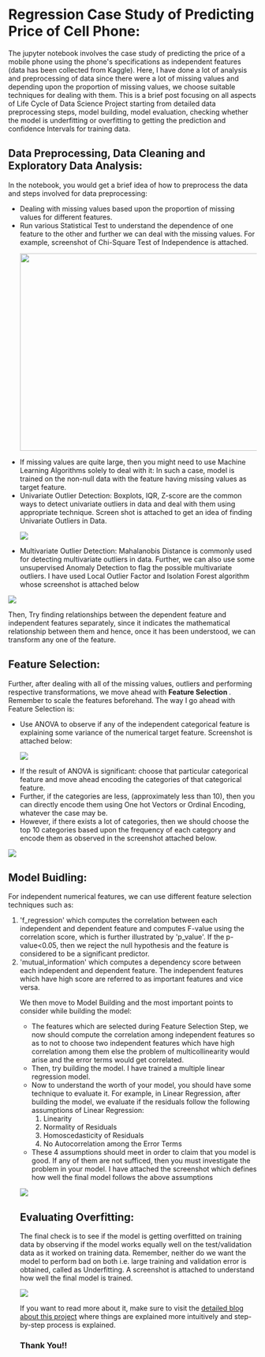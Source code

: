 <h1>Regression Case Study of Predicting Price of Cell Phone:</h1>

<p>The jupyter notebook involves the case study of predicting the price of a mobile phone using the phone's specifications as independent features (data has been collected from Kaggle). Here, I have done a lot of analysis and preprocessing of data since there were a lot of missing values and depending upon the proportion of missing values, we choose suitable techniques for dealing with them. This is a brief post focusing on all aspects of Life Cycle of Data Science Project starting from detailed data preprocessing steps, model building, model evaluation, checking whether the model is underfitting or overfitting to getting the prediction and confidence Intervals for training data.</p>

<h2>Data Preprocessing, Data Cleaning and Exploratory Data Analysis:</h2>
<p>In the notebook, you would get a brief idea of how to preprocess the data and steps involved for data preprocessing:
<ul><li>Dealing with missing values based upon the proportion of missing values for different features.</li>
<li> Run various Statistical Test to understand the dependence of one feature to the other and further we can deal with the missing values. For example, screenshot of Chi-Square Test of Independence is attached.</li>
<p><img src='https://user-images.githubusercontent.com/64635584/119385578-ede8ff00-bce3-11eb-8a4f-c7cbf7e1fa94.png', width='500', height='400'></p>
<li>If missing values are quite large, then you might need to use Machine Learning Algorithms solely to deal with it: In such a case, model is trained on the non-null data with the feature having missing values as target feature.</li>
<li>Univariate Outlier Detection: Boxplots, IQR, Z-score are the common ways to detect univariate outliers in data and deal with them using appropriate technique. Screen shot is attached to get an idea of finding Univariate Outliers in Data.</li>
 <p><img src=https://user-images.githubusercontent.com/64635584/119386180-cba3b100-bce4-11eb-8d36-abaddb2fbaf5.png></p>
<li>Multivariate Outlier Detection: Mahalanobis Distance is commonly used for detecting multivariate outliers in data. Further, we can also use some unsupervised Anomaly Detection to flag the possible multivariate outliers. I have used Local Outlier Factor and Isolation Forest algorithm whose screenshot is attached below</li></ul></p>
<p><img src=https://user-images.githubusercontent.com/64635584/119386315-faba2280-bce4-11eb-9ee4-f40043c289d9.png></p>
    
<p>Then, Try finding relationships between the dependent feature and independent features separately, since it indicates the mathematical relationship between them and hence, once it has been understood, we can transform any one of the feature.</p>
    
<h2>Feature Selection:</h2>
<p>Further, after dealing with all of the missing values, outliers and performing respective transformations, we move ahead with <strong>Feature Selection </strong>. Remember to scale the features beforehand. The way I go ahead with Feature Selection is:
<ul><li>Use ANOVA to observe if any of the independent categorical feature is explaining some variance of the numerical target feature. Screenshot is attached below:</li>
 <p><img src=!https://user-images.githubusercontent.com/64635584/119386512-479df900-bce5-11eb-897b-41eae91e3b07.png></p>
<li>If the result of ANOVA is significant: choose that particular categorical feature and move ahead encoding the categories of that categorical feature.</li>
<li>Further, if the categories are less, (approximately less than 10), then you can directly encode them using One hot Vectors or Ordinal Encoding, whatever the case may be.</li>
<li>However, if there exists a lot of categories, then we should choose the top 10 categories based upon the frequency of each category and encode them as observed in the screenshot attached below.</li></ul></p>
<p><img src=https://user-images.githubusercontent.com/64635584/119386608-68fee500-bce5-11eb-92c1-ff2202538ff6.png></p>

<h2>Model Buidling:</h2>
<p>For independent numerical features, we can use different feature selection techniques such as:
<ol><li>  'f_regression' which computes the correlation between each independent and dependent feature and computes F-value using the correlation score, which is further illustrated by 'p_value'. If the p-value<0.05, then we reject the null hypothesis and the feature is considered to be a significant predictor.</li>
<li> 'mutual_information' which computes a dependency score between each independent and dependent feature. The independent features which have high score are referred to as important features and vice versa.</li></p>


<p>We then move to Model Building and the most important points to consider while building the model:
<ul><li>The features which are selected during Feature Selection Step, we now should compute the correlation among independent features so as to not to choose two independent features which have high correlation among them else the problem of multicollinearity would arise and the error terms would get correlated.</li>
<li>Then, try building the model. I have trained a multiple linear regression model.</li>
<li>Now to understand the worth of your model, you should have some technique to evaluate it. For example, in Linear Regression, after building the model, we evaluate if the residuals follow the following assumptions of Linear Regression:
<ol><li>Linearity</li>
<li>Normality of Residuals</li>
<li>Homoscedasticity of Residuals</li>
<li>No Autocorrelation among the Error Terms</li></ol></li>
<li>These 4 assumptions should meet in order to claim that you model is good. If any of them are not sufficed, then you must investigate the problem in your model. I have attached the screenshot which defines how well the final model follows the above assumptions</li></ul></p>
<p><img src=https://user-images.githubusercontent.com/64635584/119386782-a3688200-bce5-11eb-9c98-49c381ca712c.png></p>

<h2>Evaluating Overfitting:</h2>
<p>The final check is to see if the model is getting overfitted on training data by observing if the model works equally well on the test/validation data as it worked on training data. Remember, neither do we want the model to perform bad on both i.e. large training and validation error is obtained, called as Underfitting. A screenshot is attached to understand how well the final model is trained.</p>
<p><img src=https://user-images.githubusercontent.com/64635584/119387596-c8a9c000-bce6-11eb-933c-985ab0cb4f3a.png></p>

If you want to read more about it, make sure to visit the [detailed blog about this project](https://animeshshukla06.medium.com/regression-case-study-of-predicting-the-price-of-cell-phone-using-its-specifications-brand-name-18b7e76fe99a) where things are explained more intuitively and step-by-step process is explained.

<h3>Thank You!!</h3>
